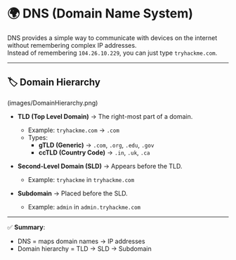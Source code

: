 # 🌍 DNS (Domain Name System)

DNS provides a simple way to communicate with devices on the internet without remembering complex IP addresses.  
Instead of remembering `104.26.10.229`, you can just type `tryhackme.com`.

---

## 🏷 Domain Hierarchy
(images/DomainHierarchy.png)

- **TLD (Top Level Domain)** → The right-most part of a domain.  
  - Example: `tryhackme.com` → `.com`  
  - Types:  
    - **gTLD (Generic)** → `.com`, `.org`, `.edu`, `.gov`  
    - **ccTLD (Country Code)** → `.in`, `.uk`, `.ca`  

- **Second-Level Domain (SLD)** → Appears before the TLD.  
  - Example: `tryhackme` in `tryhackme.com`  

- **Subdomain** → Placed before the SLD.  
  - Example: `admin` in `admin.tryhackme.com`

---

✅ **Summary**:  
- DNS = maps domain names → IP addresses  
- Domain hierarchy = TLD → SLD → Subdomain  

